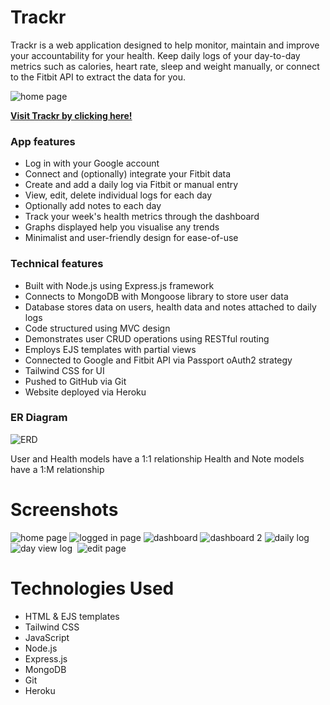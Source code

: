 # Trackr

Trackr is a web application designed to help monitor, maintain and improve your accountability for your health. Keep daily logs of your day-to-day metrics such as calories, heart rate, sleep and weight manually, or connect to the Fitbit API to extract the data for you.

![home page](https://i.imgur.com/vWlu7tk.png)

**[Visit Trackr by clicking here!](https://trackr-the0choi-1fa6c3dcf348.herokuapp.com/)**

### App features
* Log in with your Google account
* Connect and (optionally) integrate your Fitbit data
* Create and add a daily log via Fitbit or manual entry
* View, edit, delete individual logs for each day
* Optionally add notes to each day
* Track your week's health metrics through the dashboard
* Graphs displayed help you visualise any trends
* Minimalist and user-friendly design for ease-of-use

### Technical features
* Built with Node.js using Express.js framework
* Connects to MongoDB with Mongoose library to store user data
* Database stores data on users, health data and notes attached to daily logs
* Code structured using MVC design
* Demonstrates user CRUD operations using RESTful routing
* Employs EJS templates with partial views
* Connected to Google and Fitbit API via Passport oAuth2 strategy
* Tailwind CSS for UI
* Pushed to GitHub via Git
* Website deployed via Heroku

### ER Diagram
![ERD](https://i.imgur.com/BcjkTaW.png)

User and Health models have a 1:1 relationship
Health and Note models have a 1:M relationship

# Screenshots
![home page](https://i.imgur.com/vWlu7tk.png)
![logged in page](https://i.imgur.com/xxY41r2.png)
![dashboard](https://i.imgur.com/yzc4PZJ.png)
![dashboard 2](https://i.imgur.com/kAY9B3n.png)
![daily log](https://i.imgur.com/PnKaIHg.png)
![day view log](https://i.imgur.com/UyYkukf.png) 
![edit page](https://i.imgur.com/DqIh5ji.png) 

# Technologies Used
* HTML & EJS templates
* Tailwind CSS
* JavaScript
* Node.js
* Express.js
* MongoDB
* Git
* Heroku
